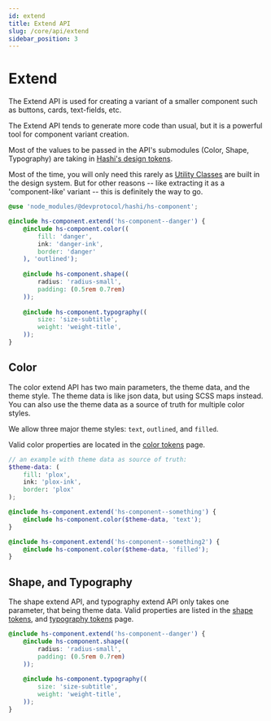 ```yaml
---
id: extend
title: Extend API
slug: /core/api/extend
sidebar_position: 3
---
```

# Extend
The Extend API is used for creating a variant of a smaller component such as buttons, cards, text-fields, etc.

The Extend API tends to generate more code than usual, but it is a powerful tool for component variant creation.

Most of the values to be passed in the API's submodules (Color, Shape, Typography) are taking in [Hashi's design tokens](../tokens/index.mdx).

Most of the time, you will only need this rarely as [Utility Classes](../../hs-components/Utils.md) are built in the design system. But for other reasons -- like extracting it as a 'component-like' variant -- this is definitely the way to go.

```scss
@use 'node_modules/@devprotocol/hashi/hs-component';

@include hs-component.extend('hs-component--danger') {
    @include hs-component.color((
        fill: 'danger',
        ink: 'danger-ink',
        border: 'danger'
    ), 'outlined');
    
    @include hs-component.shape((
        radius: 'radius-small',
        padding: (0.5rem 0.7rem)
    ));
    
    @include hs-component.typography((
        size: 'size-subtitle',
        weight: 'weight-title',
    ));
}
```

## Color
The color extend API has two main parameters, the theme data, and the theme style. The theme data is like json data, but using SCSS maps instead. You can also use the theme data as a source of truth for multiple color styles.

We allow three major theme styles: `text`, `outlined`, and `filled`.

Valid color properties are located in the [color tokens](../tokens/Color%20Tokens.mdx#properties) page.

```scss
// an example with theme data as source of truth:
$theme-data: (
    fill: 'plox',
    ink: 'plox-ink',
    border: 'plox'
);

@include hs-component.extend('hs-component--something') {
    @include hs-component.color($theme-data, 'text');
}

@include hs-component.extend('hs-component--something2') {
    @include hs-component.color($theme-data, 'filled');
}
```

## Shape, and Typography
The shape extend API, and typography extend API only takes one parameter, that being theme data. Valid properties are listed in the [shape tokens](../tokens/Shape%20Tokens.mdx#properties), and [typography tokens](../tokens/Type%20Tokens.mdx#properties) page.

```scss
@include hs-component.extend('hs-component--danger') {
    @include hs-component.shape((
        radius: 'radius-small',
        padding: (0.5rem 0.7rem)
    ));
    
    @include hs-component.typography((
        size: 'size-subtitle',
        weight: 'weight-title',
    ));
}
```
